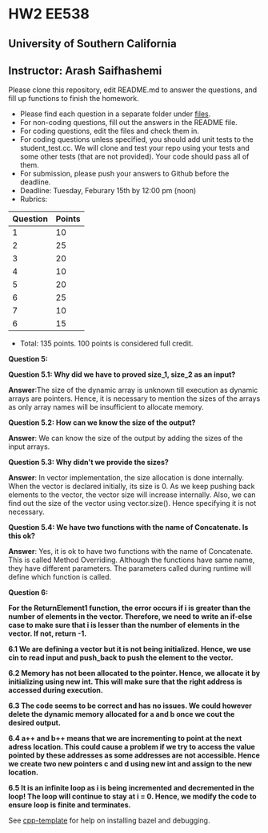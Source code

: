 
# HW2 EE538
## University of Southern California
## Instructor: Arash Saifhashemi

Please clone this repository, edit README.md to answer the questions, and fill up functions to finish the homework.

- Please find each question in a separate folder under [files](/files).
- For non-coding questions, fill out the answers in the README file.
- For coding questions, edit the files and check them in.
- For coding questions unless specified, you should add unit tests to the student_test.cc. We will clone and test your repo using your tests and some other tests (that are not provided). Your code should pass all of them.
- For submission, please push your answers to Github before the deadline.
- Deadline: Tuesday, Feburary 15th by 12:00 pm (noon)
- Rubrics:
  
| Question | Points |
| -- | -- |
| 1  | 10 |
| 2  | 25 |
| 3  | 20 |
| 4  | 10 |
| 5  | 20 |
| 6  | 25 |
| 7  | 10 |
| 6  | 15 |

- Total: 135 points. 100 points is considered full credit.

**Question 5:**

**Question 5.1: Why did we have to proved size_1, size_2 as an input?**

**Answer**:The size of the dynamic array is unknown till execution as dynamic arrays are pointers. Hence, it is necessary to mention the sizes of the arrays as only array names will be insufficient to allocate memory.

**Question 5.2: How can we know the size of the output?**

**Answer**: We can know the size of the output by adding the sizes of the input arrays.

**Question 5.3: Why didn't we provide the sizes?**

**Answer**: In vector implementation, the size allocation is done internally. When the vector is declared initially, its size is 0. As we keep pushing back elements to the vector, the vector size will increase internally. Also, we can find out the size of the vector using vector.size(). Hence specifying it is not necessary.

**Question 5.4: We have two functions with the name of Concatenate. Is this ok?**

**Answer**: Yes, it is ok to have two functions with the name of Concatenate. This is called Method Overriding. Although the functions have same name, they have different parameters. The parameters called during runtime will define which function is called.

**Question 6:**

**For the ReturnElement1 function, the error occurs if i is greater than the number of elements in the vector. Therefore, we need to write an if-else case to make sure that i is lesser than the number of elements in the vector. If not, return -1.**

**6.1 We are defining a vector but it is not being initialized. Hence, we use cin to read input and push_back to push the element to the vector.**

**6.2 Memory has not been allocated to the pointer. Hence, we allocate it by initializing using new int. This will make sure that the right address is accessed during execution.**

**6.3 The code seems to be correct and has no issues. We could however delete the dynamic memory allocated for a and b once we cout the desired output.**

**6.4 a++ and b++ means that we are incrementing to point at the next adress location. This could cause a problem if we try to access the value pointed by these addresses as some addresses are not accessible. Hence we create two new pointers c and d using new int and assign to the new location.**

**6.5 It is an infinite loop as i is being incremented and decremented in the loop! The loop will continue to stay at i = 0. Hence, we modify the code to ensure loop is finite and terminates.**

See [cpp-template](https://github.com/ourarash/cpp-template) for help on installing bazel and debugging.

